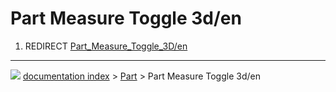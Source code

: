 # Part Measure Toggle 3d/en
1.  REDIRECT [Part_Measure_Toggle_3D/en](Part_Measure_Toggle_3D/en.md)



---
![](images/Right_arrow.png) [documentation index](../README.md) > [Part](Part_Workbench.md) > Part Measure Toggle 3d/en
